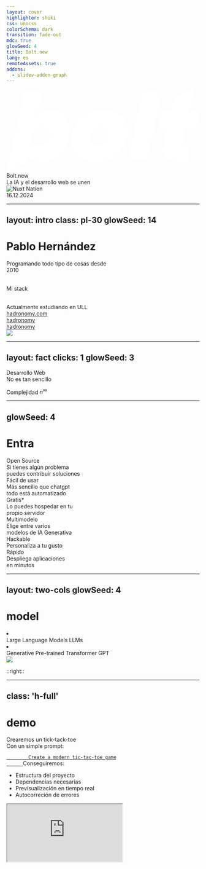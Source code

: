 ```yaml
---
layout: cover
highlighter: shiki
css: unocss
colorSchema: dark
transition: fade-out
mdc: true
glowSeed: 4
title: Bolt.new
lang: es
remoteAssets: true
addons:
  - slidev-addon-graph
---
```


<div text-6xl font-600 my-5>
  <svg xmlns="http://www.w3.org/2000/svg" h-10 my-2 viewBox="0 45.65 160 68.7" fill="#ffffff"><path d="M75.61 106.195c-14.747 0-21.962-8.468-21.962-19.136s10.04-24.157 24.782-24.157c14.746 0 21.96 8.47 21.96 19.137 0 10.668-10.038 24.156-24.78 24.156Zm.624-13.488c5.02 0 8.473-4.707 8.473-9.727 0-5.02-2.512-6.273-6.902-6.273-4.395 0-8.473 4.703-8.473 9.723 0 5.02 2.512 6.277 6.902 6.277Zm39.844 12.547h-15.371l12.547-57.098h15.375l-12.55 56.785Zm0 0"/><path fill-rule="evenodd" d="M30.117 106.195c-4.707 0-9.41-1.566-11.922-5.332l-.941 4.39L0 114.353l1.883-9.098L14.43 48.156h15.375L25.41 68.234c3.453-3.765 6.902-5.332 11.297-5.332 9.41 0 15.371 5.961 15.371 17.254 0 11.293-7.215 26.04-21.96 26.04Zm5.961-22.902c0 5.336-3.766 9.414-8.785 9.414-5.02 0-5.332-.941-6.902-2.824l2.511-10.352c1.883-1.883 3.766-2.824 6.274-2.824 3.765 0 6.902 2.824 6.902 6.902Zm0 0"/><path d="M144.629 106.195c-8.785 0-15.375-3.136-15.375-10.351 0-7.215 0-2.196.316-3.137l3.45-15.375h-6.903l3.137-13.176h6.902l2.512-11.293 17.254-7.215-1.883 7.215-2.508 11.293H160l-3.137 13.176h-8.472l-2.196 10.04v1.882c0 1.883 1.254 3.453 3.766 3.453 2.508 0 1.883 0 2.195-.316v12.238c-1.566 1.254-4.39 1.566-7.215 1.566Zm0 0"/></svg>
  <span>Bolt.new</span>
</div>

<div text-2xl mt--1 op50>
  La IA y el desarrollo web se unen
</div>

<div abs-br mx-10 my-12 flex="~ col" text-sm text-right>
  <img src="/logo-ull.svg" h-20 alt="Nuxt Nation" />
  <div px-6 text-sm opacity-50>16.12.2024</div>
</div>

---
layout: intro
class: pl-30
glowSeed: 14
---

# Pablo Hernández

<div class="[&>*]:important-leading-10 opacity-80">

<div>
Programando todo tipo de cosas desde
<div inline-flex="~ gap-1" gap-1 items-center align-middle text-blue bg-blue:15 px1.5 rounded>
  <div i-ph-calendar-dots-duotone />
  <span>2010</span>
</div>
<br/>

Mi stack
<div class="flex flex-wrap justify-start gap-1 w-3/4">
  <MagicLink href="https://git-scm.com" iconClass="i-devicon-git" />
  <MagicLink href="https://reactjs.org" iconClass="i-devicon-react" />
  <MagicLink href="https://typescriptlang.org" iconClass="i-devicon-typescript" />
  <MagicLink href="https://rust-lang.org" iconClass="i-simple-icons-rust" />
  <MagicLink href="https://developer.mozilla.org/en-US/docs/Web/JavaScript" iconClass="i-devicon-javascript" />
  <MagicLink href="https://isocpp.org" iconClass="i-devicon-cplusplus" />
  <MagicLink href="https://python.org" iconClass="i-devicon-python" />
  <MagicLink href="https://developer.mozilla.org/en-US/docs/Web/HTML" iconClass="i-devicon-html5" />
  <MagicLink href="https://developer.mozilla.org/en-US/docs/Web/CSS" iconClass="i-devicon-css3" />
  <MagicLink href="https://webassembly.org" iconClass="i-simple-icons-webassembly" />
  <MagicLink href="https://docker.com" iconClass="i-devicon-docker" />
  <MagicLink href="https://prisma.io" iconClass="i-simple-icons-prisma" />
  <MagicLink href="https://nodejs.org" iconClass="i-devicon-nodejs" />
  <MagicLink href="https://tailwindcss.com" iconClass="i-devicon-tailwindcss" />
  <MagicLink href="https://linux.org" iconClass="i-devicon-linux" />
  <MagicLink href="https://nixos.org" iconClass="i-devicon-nixos" />
  <MagicLink href="https://kubernetes.io" iconClass="i-devicon-kubernetes" />
  <MagicLink href="https://nextjs.org" iconClass="i-devicon-nextjs" />
  <MagicLink href="https://astro.build" iconClass="i-devicon-astro" />
  <MagicLink href="https://www.postgresql.org" iconClass="i-devicon-postgresql" />
  <MagicLink href="https://ziglang.org" iconClass="i-devicon-zig" />
  <MagicLink href="https://golang.org" iconClass="i-devicon-go" />
  <MagicLink href="https://code.visualstudio.com" iconClass="i-devicon-vscode" />
  <MagicLink href="https://vitejs.dev" iconClass="i-devicon-vitejs" />
  <MagicLink href="https://vitest.dev" iconClass="i-devicon-vitest" />
  <MagicLink href="https://tauri.app" iconClass="i-devicon-tauri" />
  <MagicLink href="https://neovim.io" iconClass="i-devicon-neovim" />
</div>

<br/>
Actualmente estudiando en <MagicLink src="ull-icon.jpg" href="https://ull.es">ULL</MagicLink><br/>
</div>

</div>

<div my-10 w-min flex="~ gap-1" items-center justify-center>
  <div i-ri-user-3-line op50 ma text-xl />
  <div>
    <a href="https://hadronomy.com" target="_blank" class="border-none! font-300">
      hadronomy.com
    </a>
  </div>
  <div i-ri-github-line op50 ma text-xl ml4/>
  <div>
    <a href="https://github.com/hadronomy" target="_blank" class="border-none! font-300">
      hadronomy
    </a>
  </div>
  <div i-ri-twitter-x-line op50 ma text-xl ml4/>
  <div>
    <a href="https://twitter.com/hadronomy" target="_blank" class="border-none! font-300">
      hadronomy
    </a>
  </div>
</div>

<img src="https://github.com/hadronomy.png" rounded-full absolute top-38 right-15 w-40 />

---
layout: fact
clicks: 1
glowSeed: 3
---

<div
  v-motion
  :initial="{ y: 50 }"
  :click-1="{ y: 0 }"
>
  <div text-6xl my-6>
    Desarrollo Web
  </div>

  <div relative text-3xl mt--3
    v-click="1"
    v-motion
    :initial="{ y: -50 }"
    :enter="{ y: 0 }"
  >
    <span v-mark.teal.highlight.delay100.op10="1" text-teal>
      No es tan sencillo
    </span>
  </div>
</div>

<div text-2xl mt5 text-shadow-2xl op75
  v-click
  v-motion
  :initial="{ y: -60 }"
  :enter="{ y: 0 }"
>

  Complejidad $n^\infty$
</div>

<IconsBurst v-after />

---
glowSeed: 4
---

# Entra <BoltLogo h-12 inline-block />

<div grid="~ gap-12 gap-y-15 cols-3" py10 w-max>

<div v-click flex="~ col gap-1">
  <div flex="~ gap-1 items-center align-middle" text-3xl ml--1>
    <div text-gray text-4xl i-ph-github-logo-duotone />
    <div text-gray3>Open Source</div>
  </div>
  <div text-base op60 mb1>
    Si tienes algún problema <br/>
    puedes contribuir
    soluciones
  </div>
  <div flex="~ gap-2 items-end">
    <div i-ph-github-logo-duotone text-blue />
    <div i-ph-git-branch-duotone text-green />
    <div i-ph-code-duotone text-yellow />
    <div i-ph-git-pull-request-duotone text-rose />
    <div i-ph-arrows-merge-duotone text-red />
  </div>
</div>

<div v-click flex="~ col gap-1">
  <div flex="~ gap-1 items-center" text-3xl ml--1>
    <div text-green text-4xl i-ph-cheers-duotone />
    <div text-green3>Fácil de usar</div>
  </div>
  <div text-base op60 mb1 mb--1>
    Más sencillo que chatgpt
    <br/>
    todo está automatizado
  </div>
  <div flex="~ gap-2 items-end" mt-1>
    <div i-ph-smiley-duotone />
    <div i-ph-game-controller-duotone />
  </div>
</div>

<div v-click flex="~ col gap-1">
  <div flex="~ gap-1 items-center" text-3xl ml--1>
    <div text-blue text-4xl i-ph-users-four-duotone />
    <div text-blue3>Gratis<super>*</super></div>
  </div>
  <div text-base op60 mb1>
    Lo puedes hospedar en tu
    <br/>
    propio servidor
  </div>
  <div flex="~ gap-2 items-center">
    <div i-simple-icons-heroku />
    <div i-simple-icons-vercel />
    <div i-simple-icons-netlify />
    <div i-simple-icons-digitalocean />
    <div i-simple-icons-awsamplify />
    <div i-simple-icons-microsoftazure />
    <div i-simple-icons-aws />
    <div i-simple-icons-selfhosted />
  </div>
</div>

<div v-click flex="~ col gap-1">
  <div flex="~ gap-1 items-center" text-3xl ml--1>
    <div text-amber text-4xl i-ph-cube-duotone/>
    <div text-amber3>Multimodelo</div>
  </div>
  <div text-base op60 mb1>
    Elige entre varios <br/> modelos de IA
    Generativa
  </div>
  <div flex="~ gap-2 items-center">
    <div i-simple-icons-ollama />
    <div i-simple-icons-openai />
    <div i-simple-icons-huggingface />
    <div i-simple-icons-claude />
    <div i-simple-icons-amazonaws />
    <div i-simple-icons-microsoftazure />
  </div>
</div>

<div v-click flex="~ col gap-1">
  <div flex="~ gap-1 items-center" text-3xl ml--1>
    <div text-violet text-4xl i-ph-code-duotone />
    <div text-violet3>Hackable</div>
  </div>
  <div text-base op60 mb1>
    Personaliza a tu gusto
  </div>
  <div flex="~ gap-2 items-center">
    <div i-ph-code-duotone />
    <div i-ph-terminal-window-duotone />
    <div i-ph-file-code-duotone />
    <div i-ph-brackets-curly-duotone />
    <div i-ph-code-simple-duotone />
    <div i-ph-code-block-duotone />
  </div>
</div>

<div v-click flex="~ col gap-1">
  <div flex="~ gap-1 items-center" text-3xl ml--1>
    <div text-rose text-4xl i-ph-lightning-duotone />
    <div text-rose3>Rápido</div>
  </div>
  <div text-base op60 mb1>
    Despliega aplicaciones <br/> en minutos
  </div>
  <div flex="~ gap-2 items-center">
    <div i-ph-rocket-launch-duotone />
    <div i-mdi-rocket-launch-outline />
    <div i-mdi-rocket />
    <div i-tabler-rocket />
    <div i-iconamoon-rocket-launch-duotone />
  </div>
</div>

</div>

---
layout: two-cols
glowSeed: 4
---

# <div relative inline-block><BoltLogo h-12 inline-block /><super v-click text-sm v-mark.yellow.highlight.op20="1" absolute top--2 right--10>model</super></div>

<v-clicks>
  <li>
    <div relative inline-block text-red-1>Large Language Models <super absolute top--4 text-sm right--8 px-1 rounded-md bg-red-1 border-red border-2 text-red>LLMs</super></div>
  </li>
  <li>
    <div relative inline-block text-teal-1>Generative Pre-trained Transformer <super absolute top--4 text-sm right--8 px-1 rounded-md bg-teal-1 border-teal border-2 text-teal>GPT</super></div>
  </li>
</v-clicks>

<img v-after src="/gpt-architecture.svg" w-full max-w-65 />

::right::

<div v-click flex="~" flex-col items-center justify-center h="90%" wfull >
  <Bento
    :icons="['i-simple-icons-huggingface', 'i-simple-icons-claude', 'i-simple-icons-openai', 'i-simple-icons-ollama', 'i-simple-icons-google']"
    :heights="[[20, 24, 56], [56, 24, 32], [32, 64, 32]]"
    w-full
  />
</div>

<!-- <iframe v-click src="https://en.wikipedia.org/wiki/Generative_pre-trained_transformer" onload="this.style.visibility = 'visible';" scale-60 origin-top-right absolute right-0 top-0 bottom-0 w="50%" h="200%" /> -->

---
class: 'h-full'
---

# <div relative inline-block><BoltLogo h-12 inline-block /><super v-click text-sm v-mark.teal.highlight.op20="1" absolute top--2 right--10>demo</super></div>

<Repo name="stackblitz/bolt.new" text-sm />

<div v-click class="w-3/8" mt-6>
  <div text-1xl font-bold mb-4 flex="~ items-center">
    <div i-ph-game-controller-duotone text-2xl inline-block mr-2 /> Crearemos un tick-tack-toe
  </div>

  <div flex="~ gap-2" flex-col text-sm mb-6>
    Con un simple prompt:
    <a href="https://bolt.new/~/tic-tac-toe-75mwa8xo" flex="~ gap-2 items-center">
      <div i-ph-code-duotone text-2xl inline-block mr-2 />
      <code lang="txt" class="bg-gray-800 text-white p-2 rounded border">
        Create a modern tic-tac-toe game
      </code>
    </a>
    Conseguiremos:
    <div mb-4>
      <ul list-disc list-inside>
        <li flex="~ items-center"><div i-ph-folder-duotone text-green-500 inline-block mr-2 /> Estructura del proyecto</li>
        <li flex="~ items-center"><div i-ph-package-duotone text-blue-500 inline-block mr-2 /> Dependencias necesarias</li>
        <li flex="~ items-center"><div i-ph-eye-duotone text-teal-500 inline-block mr-2 /> Previsualización en tiempo real</li>
        <li flex="~ items-center"><div i-ph-bug-duotone text-red-500 inline-block mr-2 /> Autocorreción de errores</li>
      </ul>
    </div>
  </div>
</div>

<iframe v-click src="https://bolt.new" onload="this.style.visibility = 'visible';" scale-60 origin-top-right absolute right-0 top-0 bottom-0 w="90%" h="200%" />

---
layout: two-cols
class: 'flex flex-col text-center pb-5 items-center justify-center'
glowSeed: 8
---

# Muchas gracias

Pueden encontrar
las diapositivas en
[hadronomy.com](https://talks.hadronomy.com/2024/bolt)

::right::

<QRCode text="https://talks.hadronomy.com/2024/bolt/pdf" w-40 rounded-md overflow-hidden />
